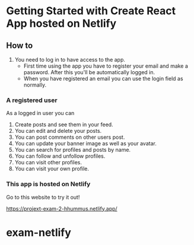 # Getting Started with Create React App hosted on Netlify

## How to

1. You need to log in to have access to the app. 
      + First time using the app you have to register your email and make a password. After this you'll be automatically logged in. 
      + When you have registered an email you can use the login field as normally. 

### A registered user 

As a logged in user you can

1. Create posts and see them in your feed. 
2. You can edit and delete your posts. 
3. You can post comments on other users post. 
4. You can update your banner image as well as your avatar. 
5. You can search for profiles and posts by name. 
6. You can follow and unfollow profiles. 
7. You can visit other profiles.
8. You can visit your own profile.

### This app is hosted on Netlify

Go to this website to try it out! 

https://projext-exam-2-hhummus.netlify.app/


# exam-netlify
